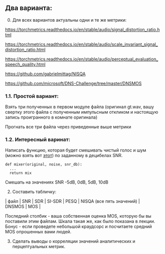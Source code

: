 ## Два варианта:

0. Для всех вариантов актуальны одни и те же метрики:

https://torchmetrics.readthedocs.io/en/stable/audio/signal_distortion_ratio.html

https://torchmetrics.readthedocs.io/en/stable/audio/scale_invariant_signal_distortion_ratio.html

https://torchmetrics.readthedocs.io/en/stable/audio/perceptual_evaluation_speech_quality.html

https://github.com/gabrielmittag/NISQA

https://github.com/microsoft/DNS-Challenge/tree/master/DNSMOS


### 1.1. Простой вариант:

Взять три полученных в первом модуле файла (оригинал gt.wav, вашу свертку этого файла с полученным импульсным откликом и настоящую запись проигранного в комнате оригинала)

Прогнать все три файла через приведенные выше метрики

### 1.2. Интересный варинат:

Написать функцию, которая будет смешивать чистый голос и шум (можно взять вот [этот](https://freesound.org/people/15GPanskaHladikova_Danuse/sounds/461143/)) по заданному в децибелах SNR.

```
def mixer(original, noise, snr_db):
  ...
  return mix
```

Смешать на значениях SNR -5dB, 0dB, 5dB, 10dB

2. Составить табличку:

| файл | SNR | SDR | SI-SDR |	PESQ | NISQA (все пять значений) | DNSMOS | MOS |

Последний столбик - ваша собственная оценка MOS, которую бы вы поставили этим файлам. Шкала такая же, как было показана в лекции. Бонус - если проведете небольшой краудсорс и посчитаете средний MOS опрошенных вами людей.

3. Сделать выводы о корреляции значений аналитических и перцептуальных метрик. 
